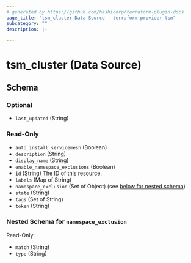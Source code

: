 ```yaml
---
# generated by https://github.com/hashicorp/terraform-plugin-docs
page_title: "tsm_cluster Data Source - terraform-provider-tsm"
subcategory: ""
description: |-
  
---
```


# tsm_cluster (Data Source)





<!-- schema generated by tfplugindocs -->
## Schema

### Optional

- `last_updated` (String)

### Read-Only

- `auto_install_servicemesh` (Boolean)
- `description` (String)
- `display_name` (String)
- `enable_namespace_exclusions` (Boolean)
- `id` (String) The ID of this resource.
- `labels` (Map of String)
- `namespace_exclusion` (Set of Object) (see [below for nested schema](#nestedatt--namespace_exclusion))
- `state` (String)
- `tags` (Set of String)
- `token` (String)

<a id="nestedatt--namespace_exclusion"></a>
### Nested Schema for `namespace_exclusion`

Read-Only:

- `match` (String)
- `type` (String)


